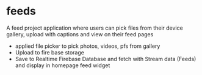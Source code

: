 # feeds

A feed project application where users can pick files from their device gallery, upload with captions and view on their feed pages
 - applied file picker to pick photos, videos, pfs from gallery 
 - Upload to fire base storage
 - Save to Realtime Firebase Database and fetch with Stream data (Feeds) and display in homepage feed widget

